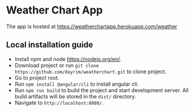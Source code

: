 # Weather Chart App
The app is hosted at https://weatherchartapp.herokuapp.com/weather

## Local installation guide
* Install npm and node https://nodejs.org/en/.
* Download project or run `git clone https://github.com/dayrim/weatherchart.git` to clone project.
* Go to project root.
* Run `npm install @angular/cli` to install angular cli.
* Run `npm run build` to build the project and start development server. All build artifacts will be stored in the `dist/` directory. 
* Navigate to `http://localhost:8080/`. 
